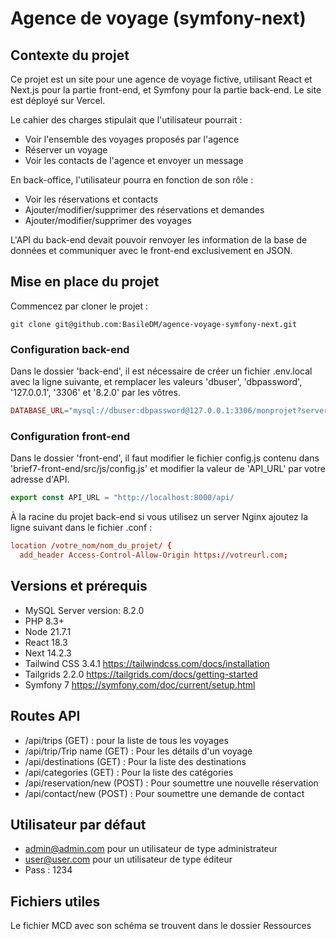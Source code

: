 # Agence de voyage (symfony-next)

## Contexte du projet 

Ce projet est un site pour une agence de voyage fictive, utilisant React et Next.js pour la partie front-end, et Symfony pour la partie back-end. Le site est déployé sur Vercel.

Le cahier des charges stipulait que l'utilisateur pourrait :

- Voir l'ensemble des voyages proposés par l'agence
- Réserver un voyage
- Voir les contacts de l'agence et envoyer un message

En back-office, l'utilisateur pourra en fonction de son rôle :

- Voir les réservations et contacts
- Ajouter/modifier/supprimer des réservations et demandes
- Ajouter/modifier/supprimer des voyages

L'API du back-end devait pouvoir renvoyer les information de la base de données et communiquer avec le front-end exclusivement en JSON.

## Mise en place du projet

Commencez par cloner le projet : 
```shell
git clone git@github.com:BasileDM/agence-voyage-symfony-next.git
```

### Configuration back-end
Dans le dossier 'back-end', il est nécessaire de créer un fichier .env.local avec la ligne suivante, et remplacer les valeurs 'dbuser', 'dbpassword', '127.0.0.1', '3306' et '8.2.0'  par les vôtres.

```php
DATABASE_URL="mysql://dbuser:dbpassword@127.0.0.1:3306/monprojet?serverVersion=8.2.0&charset=utf8mb4"
```

### Configuration front-end
Dans le dossier 'front-end', il faut modifier le fichier config.js contenu dans 'brief7-front-end/src/js/config.js' et modifier la valeur de 'API_URL' par votre adresse d'API.

```javascript
export const API_URL = "http://localhost:8000/api/
```

À la racine du projet back-end si vous utilisez un server Nginx ajoutez la ligne suivant dans le fichier .conf :

```conf
location /votre_nom/nom_du_projet/ {
  add_header Access-Control-Allow-Origin https://votreurl.com;
```

## Versions et prérequis
- MySQL Server version: 8.2.0
- PHP 8.3+
- Node 21.7.1
- React 18.3
- Next 14.2.3
- Tailwind CSS 3.4.1 https://tailwindcss.com/docs/installation
- Tailgrids 2.2.0 https://tailgrids.com/docs/getting-started
- Symfony 7 https://symfony.com/doc/current/setup.html

## Routes API
- /api/trips (GET) : pour la liste de tous les voyages
- /api/trip/Trip name (GET) : Pour les détails d'un voyage
- /api/destinations (GET) : Pour la liste des destinations
- /api/categories (GET) : Pour la liste des catégories
- /api/reservation/new (POST) : Pour soumettre une nouvelle réservation
- /api/contact/new (POST) : Pour soumettre une demande de contact 

## Utilisateur par défaut
- admin@admin.com pour un utilisateur de type administrateur
- user@user.com pour un utilisateur de type éditeur
- Pass : 1234

## Fichiers utiles 
Le fichier MCD avec son schéma se trouvent dans le dossier Ressources
